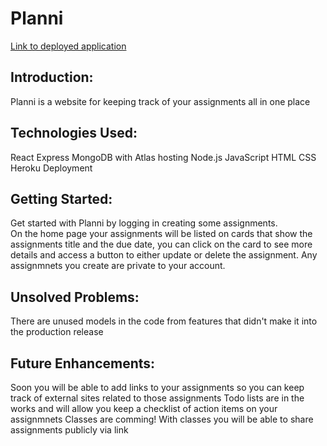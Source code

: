 # Planni
[Link to deployed application](https://planni-hne.herokuapp.com/)

## Introduction: 
Planni is a website for keeping track of your assignments all in one place

## Technologies Used: 
React
Express
MongoDB with Atlas hosting
Node.js
JavaScript
HTML
CSS
Heroku Deployment

## Getting Started: 
Get started with Planni by logging in creating some assignments.  
On the home page your assignments will be listed on cards that show the assignments title and the due date, you can click on the card to see more details and access a button to either update or delete the assignment.  Any assignmnets you create are private to your account.


## Unsolved Problems: 
There are unused models in the code from features that didn't make it into the production release

## Future Enhancements: 
Soon you will be able to add links to your assignments so you can keep track of external sites related to those assignments
Todo lists are in the works and will allow you keep a checklist of action items on your assignmnets
Classes are comming! With classes you will be able to share assignments publicly via link
